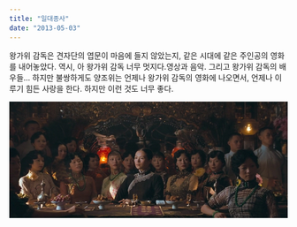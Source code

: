 ```yaml
---
title: "일대종사"
date: "2013-05-03"
---
```


왕가위 감독은 견자단의 엽문이 마음에 들지 않았는지, 같은 시대에 같은 주인공의 영화를 내어놓았다. 역시, 아 왕가위 감독 너무 멋지다.영상과 음악. 그리고 왕가위 감독의 배우들... 하지만 불쌍하게도 양조위는 언제나 왕가위 감독의 영화에 나오면서, 언제나 이루기 힘든 사랑을 한다. 하지만 이런 것도 너무 좋다.

![](/photo/movie/2013-05-03-일대종사.jpg)
